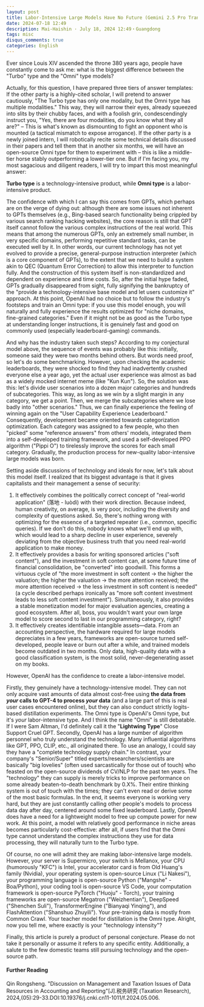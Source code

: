 ```yaml
---
layout: post
title: Labor-Intensive Large Models Have No Future (Gemini 2.5 Pro Translated Version)
date: 2024-07-18 12:49
description: Mai-Haishin · July 18, 2024 12:49・Guangdong
tags: misc
disqus_comments: true
categories: English
---
```


Ever since Louis XIV ascended the throne 380 years ago, people have constantly come to ask me: what is the biggest difference between the "Turbo" type and the "Omni" type models?

Actually, for this question, I have prepared three tiers of answer templates: If the other party is a highly-cited scholar, I will pretend to answer cautiously, "The Turbo type has only one modality, but the Omni type has multiple modalities." This way, they will narrow their eyes, already squeezed into slits by their chubby faces, and with a foolish grin, condescendingly instruct you, "Yes, there are four modalities, do you know what they all are?" – This is what's known as dismounting to fight an opponent who is mounted (a tactical mismatch to expose arrogance). If the other party is a newly joined intern, I will robotically recite some technical details discussed in their papers and tell them that in another six months, we will have an open-source Omni type for them to experiment with – this is like a middle-tier horse stably outperforming a lower-tier one. But if I'm facing you, my most sagacious and diligent readers, I will try to impart this most meaningful answer:

**Turbo type** is a technology-intensive product, while **Omni type** is a labor-intensive product.

The confidence with which I can say this comes from GPTs, which perhaps are on the verge of dying out: although there are some issues not inherent to GPTs themselves (e.g., Bing-based search functionality being crippled by various search ranking hacking websites), the core reason is still that GPT itself cannot follow the various complex instructions of the real world. This means that among the numerous GPTs, only an extremely small number, in very specific domains, performing repetitive standard tasks, can be executed well by it. In other words, our current technology has not yet evolved to provide a precise, general-purpose instruction interpreter (which is a core component of GPTs), to the extent that we need to build a system akin to QEC (Quantum Error Correction) to allow this interpreter to function fully. And the construction of this system itself is non-standardized and dependent on experience and time costs. So, after the initial hype faded, GPTs gradually disappeared from sight, fully signifying the bankruptcy of the "provide a technology-intensive base model and let users customize it" approach. At this point, OpenAI had no choice but to follow the industry's footsteps and train an Omni type: if you use this model enough, you will naturally and fully experience the results optimized for "niche domains, fine-grained categories." Even if it might not be as good as the Turbo type at understanding longer instructions, it is genuinely fast and good on commonly used (especially leaderboard-gaming) commands.

And why has the industry taken such steps? According to my conjectural model above, the sequence of events was probably like this: initially, someone said they were two months behind others. But words need proof, so let's do some benchmarking. However, upon checking the academic leaderboards, they were shocked to find they had inadvertently crushed everyone else a year ago, yet the actual user experience was almost as bad as a widely mocked internet meme (like "Kun Kun"). So, the solution was this: let's divide user scenarios into a dozen major categories and hundreds of subcategories. This way, as long as we win by a slight margin in any category, we get a point. Then, we merge the subcategories where we lose badly into "other scenarios." Thus, we can finally experience the feeling of winning again on the "User Capability Experience Leaderboard." Consequently, development became oriented towards categorization optimization. Each category was assigned to a few people, who then "picked" some "reference answers" from others' models, integrated them into a self-developed training framework, and used a self-developed PPO algorithm ("Pippi O") to tirelessly improve the scores for each small category. Gradually, the production process for new-quality labor-intensive large models was born.

Setting aside discussions of technology and ideals for now, let's talk about this model itself. I realized that its biggest advantage is that it gives capitalists and their management a sense of security:

1. It effectively combines the politically correct concept of "real-world application" (落地 - luòdì) with their work direction. Because indeed, human creativity, on average, is very poor, including the diversity and complexity of questions asked. So, there's nothing wrong with optimizing for the essence of a targeted repeater (i.e., common, specific queries). If we don't do this, nobody knows what we'll end up with, which would lead to a sharp decline in user experience, severely deviating from the objective business truth that you need real-world application to make money.
2. It effectively provides a basis for writing sponsored articles ("soft content"), and the investment in soft content can, at some future time of financial consolidation, be "converted" into goodwill. This forms a virtuous cycle of "the more investment in soft content -> the higher the valuation; the higher the valuation -> the more attention received; the more attention received -> the less investment in soft content is needed" (a cycle described perhaps ironically as "more soft content investment leads to less soft content investment"). Simultaneously, it also provides a stable monetization model for major evaluation agencies, creating a good ecosystem. After all, boss, you wouldn't want your own large model to score second to last in our programming category, right?
3. It effectively creates identifiable intangible assets—data. From an accounting perspective, the hardware required for large models depreciates in a few years, frameworks are open-source turned self-developed, people leave or burn out after a while, and trained models become outdated in two months. Only data, high-quality data with a good classification system, is the most solid, never-degenerating asset on my books.

However, OpenAI has the confidence to create a labor-intensive model.

Firstly, they genuinely have a technology-intensive model. They can not only acquire vast amounts of data almost cost-free using **the data from *your* calls to GPT-4 to process *your* data** (and a large part of this is real user cases encountered online), but they can also conduct strictly logits-based distillation experiments. The Omni type is OpenAI's Omni type, but it's *your* labor-intensive type. And I think the name "Omni" is still debatable. If I were Sam Altman, I'd definitely call it the "**Lightwing Type**" Close Support Cruel GPT. Secondly, OpenAI has a large number of algorithm personnel who truly understand the technology. Many influential algorithms like GPT, PPO, CLIP, etc., all originated there. To use an analogy, I could say they have a "complete technology supply chain." In contrast, your company's "Senior/Super" titled experts/researchers/scientists are basically "big lovelies" (often used sarcastically for those out of touch) who feasted on the open-source dividends of CV/NLP for the past ten years. The "technology" they can supply is merely tricks to improve performance on some already beaten-to-death benchmark by 0.X%. Their entire thinking system is out of touch with the times; they can't even read or derive some of the most basic formulas. In the end, it seems everyone is working very hard, but they are just constantly calling other people's models to process data day after day, centered around some fixed leaderboard. Lastly, OpenAI does have a need for a lightweight model to free up compute power for new work. At this point, a model with relatively good performance in niche areas becomes particularly cost-effective: after all, if users find that the Omni type cannot understand the complex instructions they use for data processing, they will naturally turn to the Turbo type.

Of course, no one will admit they are making labor-intensive large models. However, your server is Supermicro, your switch is Mellanox, your CPU (humorously "KFC") is Intel, your accelerator card is from Old Huang's family (Nvidia), your operating system is open-source Linux ("Li Nakesi"), your programming language is open-source Python ("Mangshe" - Boa/Python), your coding tool is open-source VS Code, your computation framework is open-source PyTorch ("Huoju" - Torch), your training frameworks are open-source Megatron ("Weizhentian"), DeepSpeed ("Shenchen Suli"), TransformerEngine ("Bianyaqi Yinqing"), and FlashAttention ("Shanshuo Zhuyili"). Your pre-training data is mostly from Common Crawl. Your teacher model for distillation is the Omni type. Alright, now you tell me, where exactly is your "technology intensity"?

Finally, this article is purely a product of personal conjecture. Please do not take it personally or assume it refers to any specific entity. Additionally, a salute to the few domestic teams still pursuing technology and the open-source path.

#### Further Reading

Qin Rongsheng. "Discussion on Management and Taxation Issues of Data Resources in Accounting and Reporting"[J].税务研究 (Taxation Research), 2024,(05):29-33.DOI:10.19376/j.cnki.cn11-1011/f.2024.05.006.
